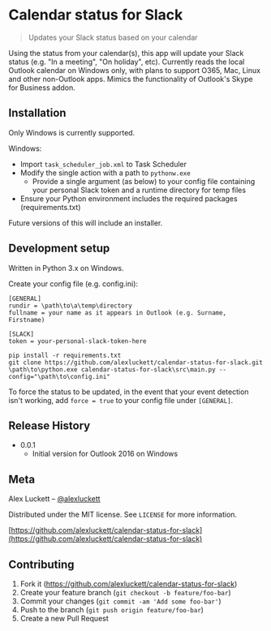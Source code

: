 # Calendar status for Slack
> Updates your Slack status based on your calendar

Using the status from your calendar(s), this app will update your Slack status (e.g. "In a meeting", "On holiday", etc). Currently reads the local Outlook calendar on Windows only, with plans to support O365, Mac, Linux and other non-Outlook apps.
Mimics the functionality of Outlook's Skype for Business addon.

## Installation
Only Windows is currently supported.

Windows:
* Import `task_scheduler_job.xml` to Task Scheduler
* Modify the single action with a path to `pythonw.exe`
    * Provide a single argument (as below) to your config file containing your personal Slack token and a runtime directory for temp files
* Ensure your Python environment includes the required packages (requirements.txt)

Future versions of this will include an installer.

## Development setup
Written in Python 3.x on Windows.

Create your config file (e.g. config.ini):
```
[GENERAL]
rundir = \path\to\a\temp\directory
fullname = your name as it appears in Outlook (e.g. Surname, Firstname)

[SLACK]
token = your-personal-slack-token-here
```

```
pip install -r requirements.txt
git clone https://github.com/alexluckett/calendar-status-for-slack.git
\path\to\python.exe calendar-status-for-slack\src\main.py --config="\path\to\config.ini"
```

To force the status to be updated, in the event that your event detection isn't working, add `force = true` to your config file under `[GENERAL]`.

## Release History
* 0.0.1
    * Initial version for Outlook 2016 on Windows

## Meta
Alex Luckett – [@alexluckett](https://twitter.com/alexluckett)

Distributed under the MIT license. See ``LICENSE`` for more information.

[https://github.com/alexluckett/calendar-status-for-slack](https://github.com/alexluckett/calendar-status-for-slack)

## Contributing
1. Fork it (<https://github.com/alexluckett/calendar-status-for-slack>)
2. Create your feature branch (`git checkout -b feature/foo-bar`)
3. Commit your changes (`git commit -am 'Add some foo-bar'`)
4. Push to the branch (`git push origin feature/foo-bar`)
5. Create a new Pull Request
